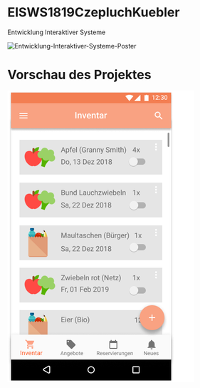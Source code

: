# EISWS1819CzepluchKuebler
Entwicklung Interaktiver Systeme

![Entwicklung-Interaktiver-Systeme-Poster](./Poster/CzepluchKuebler_PosterEISWS1819.jpg)

# Vorschau des Projektes

![Lebensmittel-Inventar](./MS2/Artefakte/Detailed%20UI/Inventar.png)



